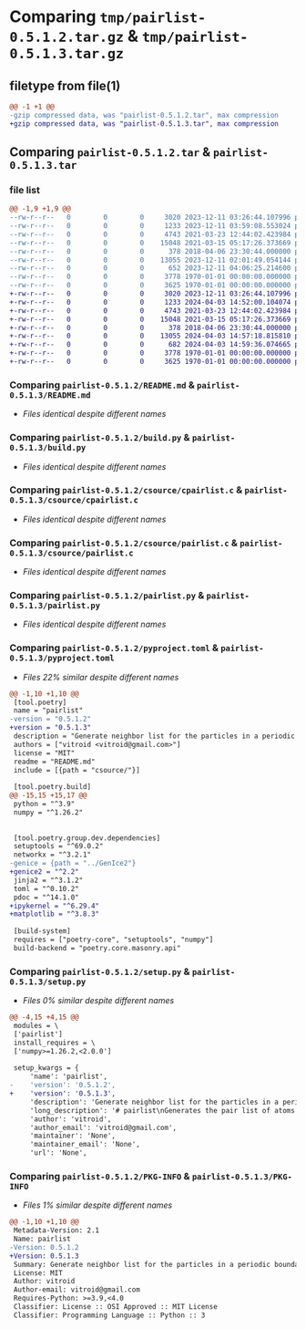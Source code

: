 # Comparing `tmp/pairlist-0.5.1.2.tar.gz` & `tmp/pairlist-0.5.1.3.tar.gz`

## filetype from file(1)

```diff
@@ -1 +1 @@
-gzip compressed data, was "pairlist-0.5.1.2.tar", max compression
+gzip compressed data, was "pairlist-0.5.1.3.tar", max compression
```

## Comparing `pairlist-0.5.1.2.tar` & `pairlist-0.5.1.3.tar`

### file list

```diff
@@ -1,9 +1,9 @@
--rw-r--r--   0        0        0     3020 2023-12-11 03:26:44.107996 pairlist-0.5.1.2/README.md
--rw-r--r--   0        0        0     1233 2023-12-11 03:59:08.553024 pairlist-0.5.1.2/build.py
--rw-r--r--   0        0        0     4743 2021-03-23 12:44:02.423984 pairlist-0.5.1.2/csource/cpairlist.c
--rw-r--r--   0        0        0    15048 2021-03-15 05:17:26.373669 pairlist-0.5.1.2/csource/pairlist.c
--rw-r--r--   0        0        0      378 2018-04-06 23:30:44.000000 pairlist-0.5.1.2/csource/pairlist.h
--rw-r--r--   0        0        0    13055 2023-12-11 02:01:49.054144 pairlist-0.5.1.2/pairlist.py
--rw-r--r--   0        0        0      652 2023-12-11 04:06:25.214600 pairlist-0.5.1.2/pyproject.toml
--rw-r--r--   0        0        0     3778 1970-01-01 00:00:00.000000 pairlist-0.5.1.2/setup.py
--rw-r--r--   0        0        0     3625 1970-01-01 00:00:00.000000 pairlist-0.5.1.2/PKG-INFO
+-rw-r--r--   0        0        0     3020 2023-12-11 03:26:44.107996 pairlist-0.5.1.3/README.md
+-rw-r--r--   0        0        0     1233 2024-04-03 14:52:00.104074 pairlist-0.5.1.3/build.py
+-rw-r--r--   0        0        0     4743 2021-03-23 12:44:02.423984 pairlist-0.5.1.3/csource/cpairlist.c
+-rw-r--r--   0        0        0    15048 2021-03-15 05:17:26.373669 pairlist-0.5.1.3/csource/pairlist.c
+-rw-r--r--   0        0        0      378 2018-04-06 23:30:44.000000 pairlist-0.5.1.3/csource/pairlist.h
+-rw-r--r--   0        0        0    13055 2024-04-03 14:57:18.815810 pairlist-0.5.1.3/pairlist.py
+-rw-r--r--   0        0        0      682 2024-04-03 14:59:36.074665 pairlist-0.5.1.3/pyproject.toml
+-rw-r--r--   0        0        0     3778 1970-01-01 00:00:00.000000 pairlist-0.5.1.3/setup.py
+-rw-r--r--   0        0        0     3625 1970-01-01 00:00:00.000000 pairlist-0.5.1.3/PKG-INFO
```

### Comparing `pairlist-0.5.1.2/README.md` & `pairlist-0.5.1.3/README.md`

 * *Files identical despite different names*

### Comparing `pairlist-0.5.1.2/build.py` & `pairlist-0.5.1.3/build.py`

 * *Files identical despite different names*

### Comparing `pairlist-0.5.1.2/csource/cpairlist.c` & `pairlist-0.5.1.3/csource/cpairlist.c`

 * *Files identical despite different names*

### Comparing `pairlist-0.5.1.2/csource/pairlist.c` & `pairlist-0.5.1.3/csource/pairlist.c`

 * *Files identical despite different names*

### Comparing `pairlist-0.5.1.2/pairlist.py` & `pairlist-0.5.1.3/pairlist.py`

 * *Files identical despite different names*

### Comparing `pairlist-0.5.1.2/pyproject.toml` & `pairlist-0.5.1.3/pyproject.toml`

 * *Files 22% similar despite different names*

```diff
@@ -1,10 +1,10 @@
 [tool.poetry]
 name = "pairlist"
-version = "0.5.1.2"
+version = "0.5.1.3"
 description = "Generate neighbor list for the particles in a periodic boundary cell."
 authors = ["vitroid <vitroid@gmail.com>"]
 license = "MIT"
 readme = "README.md"
 include = [{path = "csource/"}]
 
 [tool.poetry.build]
@@ -15,15 +15,17 @@
 python = "^3.9"
 numpy = "^1.26.2"
 
 
 [tool.poetry.group.dev.dependencies]
 setuptools = "^69.0.2"
 networkx = "^3.2.1"
-genice = {path = "../GenIce2"}
+genice2 = "^2.2"
 jinja2 = "^3.1.2"
 toml = "^0.10.2"
 pdoc = "^14.1.0"
+ipykernel = "^6.29.4"
+matplotlib = "^3.8.3"
 
 [build-system]
 requires = ["poetry-core", "setuptools", "numpy"]
 build-backend = "poetry.core.masonry.api"
```

### Comparing `pairlist-0.5.1.2/setup.py` & `pairlist-0.5.1.3/setup.py`

 * *Files 0% similar despite different names*

```diff
@@ -4,15 +4,15 @@
 modules = \
 ['pairlist']
 install_requires = \
 ['numpy>=1.26.2,<2.0.0']
 
 setup_kwargs = {
     'name': 'pairlist',
-    'version': '0.5.1.2',
+    'version': '0.5.1.3',
     'description': 'Generate neighbor list for the particles in a periodic boundary cell.',
     'long_description': '# pairlist\nGenerates the pair list of atoms that are closer to each other than the\ngiven threshold under the periodic boundary conditions.\n\nversion 0.5.1.1\n\n## Usage\n\nSee `pairlist.h` for the function definition and `pairlist-test.c` for usage.\n\nPython API is served in pairlist.py. The API document is [here](https://vitroid.github.io/PairList/pairlist.html).\n\nTo find the neighbors in a face-centered cubic lattice of size 10x10x10 on a MacBook Air 2021 (Apple Silicon),\n\n```shell\n$ python benchmark.py\nINFO crude: Neighboring pair list by a crude double loop.\nINFO crude: 18024 ms\nINFO crude: end.\n24000 pairs\nINFO numpyish: Neighboring pair list by numpy fancy array.\nINFO numpyish: 741 ms\nINFO numpyish: end.\n24000.0 pairs\nINFO pairlist_py: Neighboring pair list by pairlist in pure python.\nINFO pairlist_py: 125 ms\nINFO pairlist_py: end.\n24000 pairs\nINFO pairlist_c: Neighboring pair list by pairlist in c.\nINFO pairlist_c: end.\nINFO pairlist_c: 16 ms\n24000 pairs\n```\n\n```python\nimport pairlist as pl\nfrom fcc import FaceCenteredCubic\nfrom logging import getLogger, basicConfig, INFO, DEBUG\nfrom decorator import timeit, banner\nimport numpy as np\nfrom pairlist import pairs_py, pairs2_py\n\n\nbasicConfig(level=INFO, format="%(levelname)s %(message)s")\nlogger = getLogger()\nlogger.debug("Debug mode.")\n\n\n@banner\n@timeit\ndef crude(lattice, cell, rc=1.1):\n    "Neighboring pair list by a crude double loop."\n    rc2 = rc**2\n    count = 0\n    for i in range(len(lattice)):\n        for j in range(i):\n            d = lattice[i] - lattice[j]\n            d -= np.floor(d + 0.5)\n            d = d @ cell\n            if d @ d < rc2:\n                count += 1\n    return count\n\n\n@banner\n@timeit\ndef numpyish(lattice, cell, rc=1.1):\n    "Neighboring pair list by numpy fancy array."\n    # cross-differences\n    M = lattice[:, None, :] - lattice[None, :, :]\n    # wrap\n    M -= np.floor(M + 0.5)\n    # in absolute coordinate\n    M = M @ cell\n    d = (M * M).sum(2)\n    return d[(d < rc**2) & (0 < d)].shape[0] / 2\n\n\n@banner\n@timeit\ndef pairlist_py(lattice, cell, rc=1.1):\n    "Neighboring pair list by pairlist in pure python."\n    count = 0\n    for i, j, d in pl.pairs_iter(\n        lattice, maxdist=rc, cell=cell, _engine=(pairs_py, pairs2_py)\n    ):\n        count += 1\n    return count\n\n\n@timeit\n@banner\ndef pairlist_c(lattice, cell, rc=1.1):\n    "Neighboring pair list by pairlist in c."\n    count = 0\n    for i, j, d in pl.pairs_iter(lattice, maxdist=rc, cell=cell):\n        count += 1\n    return count\n\n\nlattice, cell = FaceCenteredCubic(10)\n\nprint(crude(lattice, cell), "pairs")\nprint(numpyish(lattice, cell), "pairs")\nprint(pairlist_py(lattice, cell), "pairs")\nprint(pairlist_c(lattice, cell), "pairs")\n\n```\n\n![benchmark](https://github.com/vitroid/PairList/raw/master/benchmark/benchmark.png)\n\n## Algorithm\n\nA simple cell division algorithm is implemented.\n\n## Demo\n\nIt requires [GenIce](https://github.com/vitroid/GenIce) to make the test data.\n\n```shell\n% make test\n```\n\n## Requirements\n\n* python\n* numpy\n\n\n## Bugs\n\n',
     'author': 'vitroid',
     'author_email': 'vitroid@gmail.com',
     'maintainer': 'None',
     'maintainer_email': 'None',
     'url': 'None',
```

### Comparing `pairlist-0.5.1.2/PKG-INFO` & `pairlist-0.5.1.3/PKG-INFO`

 * *Files 1% similar despite different names*

```diff
@@ -1,10 +1,10 @@
 Metadata-Version: 2.1
 Name: pairlist
-Version: 0.5.1.2
+Version: 0.5.1.3
 Summary: Generate neighbor list for the particles in a periodic boundary cell.
 License: MIT
 Author: vitroid
 Author-email: vitroid@gmail.com
 Requires-Python: >=3.9,<4.0
 Classifier: License :: OSI Approved :: MIT License
 Classifier: Programming Language :: Python :: 3
```

